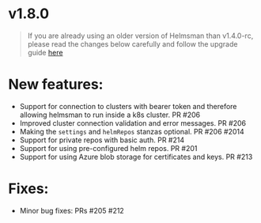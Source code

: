 # v1.8.0

> If you are already using an older version of Helmsman than v1.4.0-rc, please read the changes below carefully and follow the upgrade guide [here](docs/migrating_to_v1.4.0-rc.md)

# New features: 
- Support for connection to clusters with bearer token and therefore allowing helmsman to run inside a k8s cluster. PR #206
- Improved cluster connection validation and error messages. PR #206
- Making the `settings` and `helmRepos` stanzas optional. PR #206 #2014
- Support for private repos with basic auth. PR #214
- Support for using pre-configured helm repos. PR #201
- Support for using Azure blob storage for certificates and keys. PR #213

# Fixes:
- Minor bug fixes: PRs #205 #212


